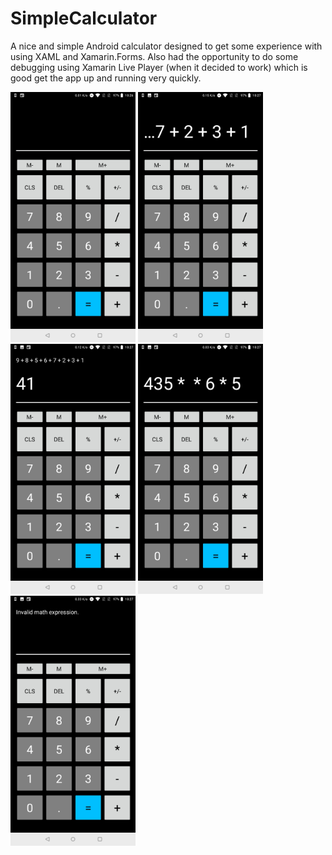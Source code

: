 # SimpleCalculator
A nice and simple Android calculator designed to get some experience with using XAML and Xamarin.Forms. Also had the opportunity to do some debugging using Xamarin Live Player (when it decided to work) which is good get the app up and running very quickly.

<img src="img/Screenshot_20180808-102641.jpg" width="200"/> <img src="img/Screenshot_20180808-102725.jpg" width="200"/> <img src="img/Screenshot_20180808-102732.jpg" width="200"/> <img src="img/Screenshot_20180808-102749.jpg" width="200"/> <img src="img/Screenshot_20180808-102754.jpg" width="200"/>

